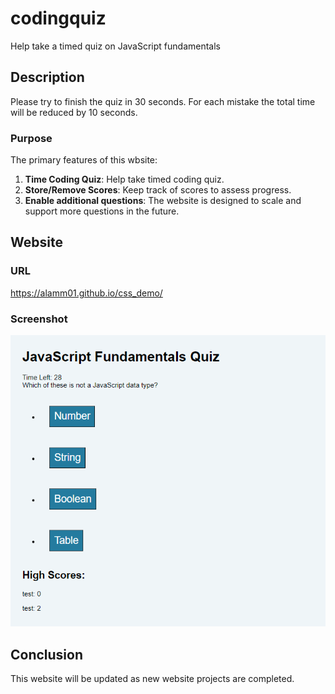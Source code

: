 # codingquiz
Help take a timed quiz on JavaScript fundamentals

## Description

Please try to finish the quiz in 30 seconds. For each mistake the total time will be reduced by 10 seconds.

### Purpose

The primary features of this wbsite:
1. **Time Coding Quiz**:  Help take timed coding quiz.
2. **Store/Remove Scores**: Keep track of scores to assess progress.
3. **Enable additional questions**: The website is designed to scale and support more questions in the future.

## Website 

### URL
https://alamm01.github.io/css_demo/

### Screenshot

![Web Page Screenshot](./assets/image/screen.png)


## Conclusion

This website will be updated as new website projects are completed.
